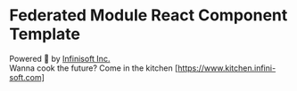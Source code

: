 # Federated Module React Component Template


Powered 🚀 by [Infinisoft Inc.](https://www.infini-soft.com)
<br>
Wanna cook the future? Come in the kitchen [https://www.kitchen.infini-soft.com]
